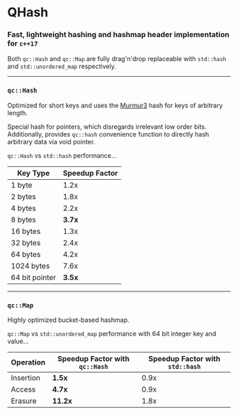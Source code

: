 # QHash

### Fast, lightweight hashing and hashmap header implementation for `c++17`

Both `qc::Hash` and `qc::Map` are fully drag'n'drop replaceable with `std::hash` and `std::unordered_map` respectively.

---

### `qc::Hash`

Optimized for short keys and uses the [Murmur3](https://github.com/aappleby/smhasher/wiki/MurmurHash3) hash for keys of arbitrary length.

Special hash for pointers, which disregards irrelevant low order bits.
Additionally, provides `qc::hash` convenience function to directly hash arbitrary data via void pointer.

`qc::Hash` vs `std::hash` performance...

Key Type | Speedup Factor
---|---
1 byte | 1.2x
2 bytes | 1.8x
4 bytes | 2.2x
8 bytes | **3.7x**
16 bytes | 1.3x
32 bytes | 2.4x
64 bytes | 4.2x
1024 bytes | 7.6x
64 bit pointer | **3.5x**

---

### `qc::Map`

Highly optimized bucket-based hashmap.

`qc::Map` vs `std::unordered_map` performance with 64 bit integer key and value...

Operation | Speedup Factor with `qc::Hash` | Speedup Factor with `std::hash`
---|---|---
Insertion | **1.5x** | 0.9x
Access | **4.7x** | 0.9x
Erasure | **11.2x** | 1.8x
